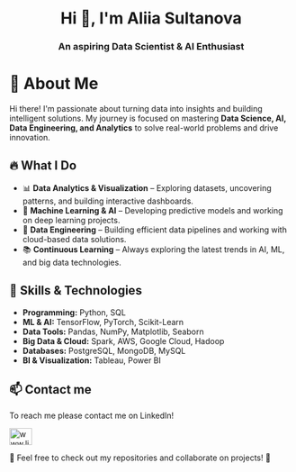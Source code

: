 <h1 align="center">Hi 👋, I'm Aliia Sultanova</h1>
<h3 align="center">An aspiring Data Scientist & AI Enthusiast</h3>

# 🚀 About Me  

Hi there! I'm passionate about turning data into insights and building intelligent solutions. My journey is focused on mastering **Data Science, AI, Data Engineering, and Analytics** to solve real-world problems and drive innovation.  

## 🔥 What I Do  
- 📊 **Data Analytics & Visualization** – Exploring datasets, uncovering patterns, and building interactive dashboards.  
- 🤖 **Machine Learning & AI** – Developing predictive models and working on deep learning projects.  
- 🔧 **Data Engineering** – Building efficient data pipelines and working with cloud-based data solutions.  
- 📚 **Continuous Learning** – Always exploring the latest trends in AI, ML, and big data technologies.  

## 📌 Skills & Technologies  
- **Programming:** Python, SQL  
- **ML & AI:** TensorFlow, PyTorch, Scikit-Learn  
- **Data Tools:** Pandas, NumPy, Matplotlib, Seaborn  
- **Big Data & Cloud:** Spark, AWS, Google Cloud, Hadoop  
- **Databases:** PostgreSQL, MongoDB, MySQL  
- **BI & Visualization:** Tableau, Power BI 

## 📫 Contact me  
To reach me please contact me on LinkedIn!
<p align="left">
<a href="https://linkedin.com/in/www.linkedin.com/in/aliia-sultanova" target="blank"><img align="center" src="https://raw.githubusercontent.com/rahuldkjain/github-profile-readme-generator/master/src/images/icons/Social/linked-in-alt.svg" alt="www.linkedin.com/in/aliia-sultanova" height="30" width="40" /></a> 
</p>

📌 Feel free to check out my repositories and collaborate on projects! 🚀  
